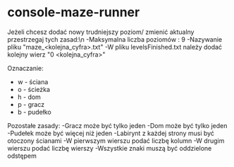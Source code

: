 # console-maze-runner
Jeżeli chcesz dodać nowy trudniejszy poziom/ zmienić aktualny przestrzegaj tych zasad:\n
-Maksymalna liczba poziomów : 9
-Nazywanie pliku "maze_<kolejna_cyfra>.txt"
-W pliku levelsFinished.txt należy dodać kolejny wierz "0 <kolejna_cyfra>"

Oznaczanie:
- w - ściana
- o - ścieżka
- h - dom
- p - gracz
- b - pudełko

Pozostałe zasady:
-Gracz może być tylko jeden
-Dom może być tylko jeden
-Pudełek może być więcej niż jeden
-Labirynt z każdej strony musi być otoczony ścianami
-W pierwszym wierszu podać liczbę kolumn
-W drugim wierszu podać liczbę wierszy
-Wszystkie znaki muszą być oddzielone odstępem
